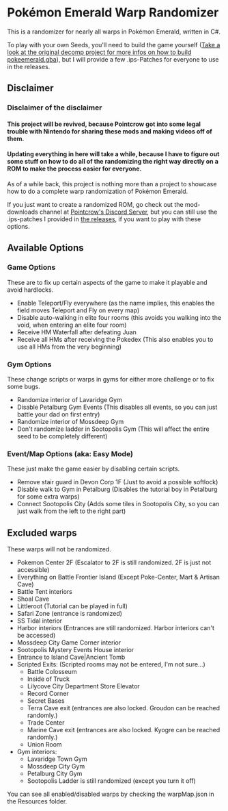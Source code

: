 # Pokémon Emerald Warp Randomizer

This is a randomizer for nearly all warps in Pokémon Emerald, written in C#.

To play with your own Seeds, you'll need to build the game yourself ([Take a look at the original decomp project for more infos on how to build pokeemerald.gba](https://github.com/pret/pokeemerald)), but I will provide a few .ips-Patches for everyone to use in the releases.

## Disclaimer
### Disclaimer of the disclaimer
#### This project will be revived, because Pointcrow got into some legal trouble with Nintendo for sharing these mods and making videos off of them.
#### Updating everything in here will take a while, because I have to figure out some stuff on how to do all of the randomizing the right way directly on a ROM to make the process easier for everyone.

As of a while back, this project is nothing more than a project to showcase how to do a complete warp randomization of Pokémon Emerald.

If you just want to create a randomized ROM, go check out the mod-downloads channel at [Pointcrow's Discord Server](https://discord.com/invite/pointcrow), but you can still use the .ips-patches I provided in [the releases](https://github.com/darkstormgames/pokeemerald_warpRandomizer/releases/tag/1.0), if you want to play with these options.

## Available Options
### Game Options
These are to fix up certain aspects of the game to make it playable and avoid hardlocks.
 - Enable Teleport/Fly everywhere (as the name implies, this enables the field moves Teleport and Fly on every map)
 - Disable auto-walking in elite four rooms (this avoids you walking into the void, when entering an elite four room)
 - Receive HM Waterfall after defeating Juan 
 - Receive all HMs after receiving the Pokedex (This also enables you to use all HMs from the very beginning)

### Gym Options
These change scripts or warps in gyms for either more challenge or to fix some bugs.
 - Randomize interior of Lavaridge Gym
 - Disable Petalburg Gym Events (This disables all events, so you can just battle your dad on first entry)
 - Randomize interior of Mossdeep Gym
 - Don't randomize ladder in Sootopolis Gym (This will affect the entire seed to be completely different)

### Event/Map Options (aka: Easy Mode)
These just make the game easier by disabling certain scripts.
 - Remove stair guard in Devon Corp 1F (Just to avoid a possible softlock)
 - Disable walk to Gym in Petalburg (Disables the tutorial boy in Petalburg for some extra warps)
 - Connect Sootopolis City (Adds some tiles in Sootopolis City, so you can just walk from the left to the right part)


## Excluded warps
These warps will not be randomized.
 - Pokemon Center 2F (Escalator to 2F is still randomized. 2F is just not accessible)
 - Everything on Battle Frontier Island (Except Poke-Center, Mart & Artisan Cave)
 - Battle Tent interiors
 - Shoal Cave
 - Littleroot (Tutorial can be played in full)
 - Safari Zone (entrance is randomized)
 - SS Tidal interior
 - Harbor interiors (Entrances are still randomized. Harbor interiors can't be accessed)
 - Mossdeep City Game Corner interior
 - Sootopolis Mystery Events House interior
 - Entrance to Island Cave|Ancient Tomb
 - Scripted Exits: (Scripted rooms may not be entered, I'm not sure...)
    - Battle Colosseum
    - Inside of Truck
    - Lilycove City Department Store Elevator
    - Record Corner
    - Secret Bases
    - Terra Cave exit (entrances are also locked. Groudon can be reached randomly.)
    - Trade Center
    - Marine Cave exit (entrances are also locked. Kyogre can be reached randomly.)
    - Union Room
 - Gym interiors:
    - Lavaridge Town Gym
    - Mossdeep City Gym
    - Petalburg City Gym
    - Sootopolis Ladder is still randomized (except you turn it off)

You can see all enabled/disabled warps by checking the warpMap.json in the Resources folder.
